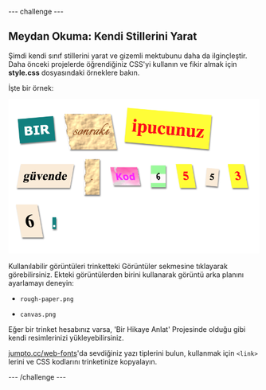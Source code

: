 --- challenge ---

## Meydan Okuma: Kendi Stillerini Yarat

Şimdi kendi sınıf stillerini yarat ve gizemli mektubunu daha da ilginçleştir. Daha önceki projelerde öğrendiğiniz CSS'yi kullanın ve fikir almak için **style.css** dosyasındaki örneklere bakın.

İşte bir örnek:

![ekran görüntüsü](images/letter-fonts-challenge3.png)

Kullanılabilir görüntüleri trinketteki Görüntüler sekmesine tıklayarak görebilirsiniz. Ekteki görüntülerden birini kullanarak görüntü arka planını ayarlamayı deneyin:

+ `rough-paper.png`

+ `canvas.png`

Eğer bir trinket hesabınız varsa, 'Bir Hikaye Anlat' Projesinde olduğu gibi kendi resimlerinizi yükleyebilirsiniz.

<a href="http://jumpto.cc/web-fonts" target="_blank">jumpto.cc/web-fonts</a>'da sevdiğiniz yazı tiplerini bulun, kullanmak için `<link>` lerini ve CSS kodlarını trinketinize kopyalayın.

--- /challenge ---